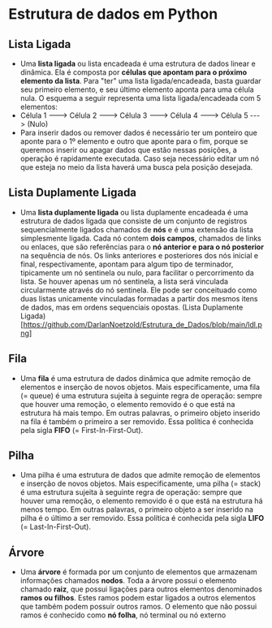 # Estrutura de dados em Python
## Lista Ligada
* Uma **lista ligada** ou lista encadeada é uma estrutura de dados linear e dinâmica. Ela é composta por **células que apontam para o próximo elemento da lista**. Para "ter" uma lista ligada/encadeada, basta guardar seu primeiro elemento, e seu último elemento aponta para uma célula nula. O esquema a seguir representa uma lista ligada/encadeada com 5 elementos:
* Célula 1 ---> Célula 2 ---> Célula 3 ---> Célula 4 ---> Célula 5 ---> (Nulo)
* Para inserir dados ou remover dados é necessário ter um ponteiro que aponte para o 1º elemento e outro que aponte para o fim, porque se queremos inserir ou apagar dados que estão nessas posições, a operação é rapidamente executada. Caso seja necessário editar um nó que esteja no meio da lista haverá uma busca pela posição desejada.
## Lista Duplamente Ligada
* Uma **lista duplamente ligada** ou lista duplamente encadeada é uma estrutura de dados ligada que consiste de um conjunto de registros sequencialmente ligados chamados de **nós** e é uma extensão da lista simplesmente ligada. Cada nó contem **dois campos**, chamados de links ou enlaces, que são referências para o **nó anterior e para o nó posterior** na sequência de nós. Os links anteriores e posteriores dos nós inicial e final, respectivamente, apontam para algum tipo de terminador, tipicamente um nó sentinela ou nulo, para facilitar o percorrimento da lista. Se houver apenas um nó sentinela, a lista será vinculada circularmente através do nó sentinela. Ele pode ser conceituado como duas listas unicamente vinculadas formadas a partir dos mesmos itens de dados, mas em ordens sequenciais opostas.
(Lista Duplamente Ligada)[https://github.com/DarlanNoetzold/Estrutura_de_Dados/blob/main/ldl.png]
## Fila
* Uma **fila** é uma estrutura de dados dinâmica que admite remoção de elementos e inserção de novos objetos.  Mais especificamente, uma  fila  (= queue)  é uma estrutura sujeita à seguinte regra de operação:  sempre que houver uma remoção, o elemento removido é o que está na estrutura há mais tempo. Em outras palavras, o primeiro objeto inserido na fila é também o primeiro a ser removido. Essa política é conhecida pela sigla **FIFO** (= First-In-First-Out).
## Pilha
* Uma pilha é uma estrutura de dados que admite remoção de elementos e inserção de novos objetos.  Mais especificamente, uma  pilha (= stack)  é uma estrutura sujeita à seguinte regra de operação:  sempre que houver uma remoção, o elemento removido é o que está na estrutura há menos tempo. Em outras palavras, o primeiro objeto a ser inserido na pilha é o último a ser removido. Essa política é conhecida pela sigla **LIFO** (= Last-In-First-Out).
## Árvore
* Uma **árvore** é formada por um conjunto de elementos que armazenam informações chamados **nodos**. Toda a árvore possui o elemento chamado **raiz**, que possui ligações para outros elementos denominados **ramos ou filhos**. Estes ramos podem estar ligados a outros elementos que também podem possuir outros ramos. O elemento que não possui ramos é conhecido como **nó folha**, nó terminal ou nó externo
